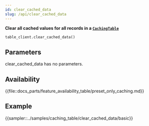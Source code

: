 ```yaml
---
id: clear_cached_data
slug: /api/clear_cached_data
---
```


**Clear all cached values for all records in a [```CachingTable```](../caching_table/introduction.md)**

```python
table_client.clear_cached_data()
```

## Parameters

clear_cached_data has no parameters.
 
## Availability

{{file::docs_parts/feature_availability_table/preset_only_caching.md}}

## Example

{{sampler::../samples/caching_table/clear_cached_data/basic}}
